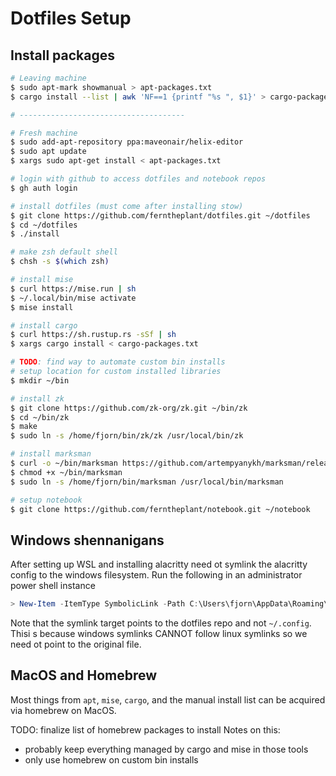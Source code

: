 # Dotfiles Setup

## Install packages

```bash
# Leaving machine
$ sudo apt-mark showmanual > apt-packages.txt
$ cargo install --list | awk 'NF==1 {printf "%s ", $1}' > cargo-packages.txt

# -------------------------------------

# Fresh machine
$ sudo add-apt-repository ppa:maveonair/helix-editor
$ sudo apt update
$ xargs sudo apt-get install < apt-packages.txt

# login with github to access dotfiles and notebook repos
$ gh auth login

# install dotfiles (must come after installing stow)
$ git clone https://github.com/ferntheplant/dotfiles.git ~/dotfiles
$ cd ~/dotfiles
$ ./install

# make zsh default shell
$ chsh -s $(which zsh)

# install mise
$ curl https://mise.run | sh
$ ~/.local/bin/mise activate
$ mise install

# install cargo
$ curl https://sh.rustup.rs -sSf | sh
$ xargs cargo install < cargo-packages.txt

# TODO: find way to automate custom bin installs
# setup location for custom installed libraries
$ mkdir ~/bin

# install zk
$ git clone https://github.com/zk-org/zk.git ~/bin/zk
$ cd ~/bin/zk
$ make
$ sudo ln -s /home/fjorn/bin/zk/zk /usr/local/bin/zk

# install marksman
$ curl -o ~/bin/marksman https://github.com/artempyanykh/marksman/releases/download/2023-12-09/marksman-linux-x64
$ chmod +x ~/bin/marksman
$ sudo ln -s /home/fjorn/bin/marksman /usr/local/bin/marksman

# setup notebook
$ git clone https://github.com/ferntheplant/notebook.git ~/notebook
```

## Windows shennanigans

After setting up WSL and installing alacritty need ot symlink the alacritty config to the windows filesystem. Run the following in an administrator power shell instance

```powershell
> New-Item -ItemType SymbolicLink -Path C:\Users\fjorn\AppData\Roaming\alacritty\alacritty.toml -Target "\\wsl.localhost\Ubuntu\home\fjorn\dotfiles\alacritty\.config\alacritty\alacritty.toml"
```

Note that the symlink target points to the dotfiles repo and not `~/.config`. Thisi s because windows symlinks CANNOT follow linux symlinks so we need ot point to the original file.

## MacOS and Homebrew

Most things from `apt`, `mise`, `cargo`, and the manual install list can be acquired via homebrew on MacOS.

TODO: finalize list of homebrew packages to install
Notes on this:

- probably keep everything managed by cargo and mise in those tools
- only use homebrew on custom bin installs
